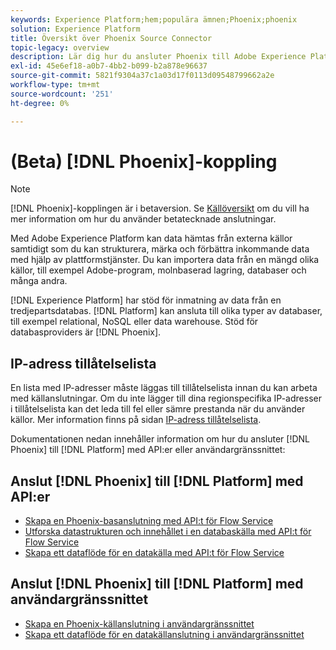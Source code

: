 ```yaml
---
keywords: Experience Platform;hem;populära ämnen;Phoenix;phoenix
solution: Experience Platform
title: Översikt över Phoenix Source Connector
topic-legacy: overview
description: Lär dig hur du ansluter Phoenix till Adobe Experience Platform med API:er eller användargränssnittet.
exl-id: 45e6ef18-a0b7-4bb2-b099-b2a878e96637
source-git-commit: 5821f9304a37c1a03d17f0113d09548799662a2e
workflow-type: tm+mt
source-wordcount: '251'
ht-degree: 0%

---
```


# (Beta) [!DNL Phoenix]-koppling

>[!NOTE]
>
>[!DNL Phoenix]-kopplingen är i betaversion. Se [Källöversikt](../../home.md#terms-and-conditions) om du vill ha mer information om hur du använder betatecknade anslutningar.

Med Adobe Experience Platform kan data hämtas från externa källor samtidigt som du kan strukturera, märka och förbättra inkommande data med hjälp av plattformstjänster. Du kan importera data från en mängd olika källor, till exempel Adobe-program, molnbaserad lagring, databaser och många andra.

[!DNL Experience Platform] har stöd för inmatning av data från en tredjepartsdatabas. [!DNL Platform] kan ansluta till olika typer av databaser, till exempel relational, NoSQL eller data warehouse. Stöd för databasproviders är [!DNL Phoenix].

## IP-adress tillåtelselista

En lista med IP-adresser måste läggas till tillåtelselista innan du kan arbeta med källanslutningar. Om du inte lägger till dina regionspecifika IP-adresser i tillåtelselista kan det leda till fel eller sämre prestanda när du använder källor. Mer information finns på sidan [IP-adress tillåtelselista](../../ip-address-allow-list.md).

Dokumentationen nedan innehåller information om hur du ansluter [!DNL Phoenix] till [!DNL Platform] med API:er eller användargränssnittet:

## Anslut [!DNL Phoenix] till [!DNL Platform] med API:er

- [Skapa en Phoenix-basanslutning med API:t för Flow Service](../../tutorials/api/create/databases/phoenix.md)
- [Utforska datastrukturen och innehållet i en databaskälla med API:t för Flow Service](../../tutorials/api/explore/database-nosql.md)
- [Skapa ett dataflöde för en datakälla med API:t för Flow Service](../../tutorials/api/collect/database-nosql.md)

## Anslut [!DNL Phoenix] till [!DNL Platform] med användargränssnittet

- [Skapa en Phoenix-källanslutning i användargränssnittet](../../tutorials/ui/create/databases/phoenix.md)
- [Skapa ett dataflöde för en datakällanslutning i användargränssnittet](../../tutorials/ui/dataflow/databases.md)
